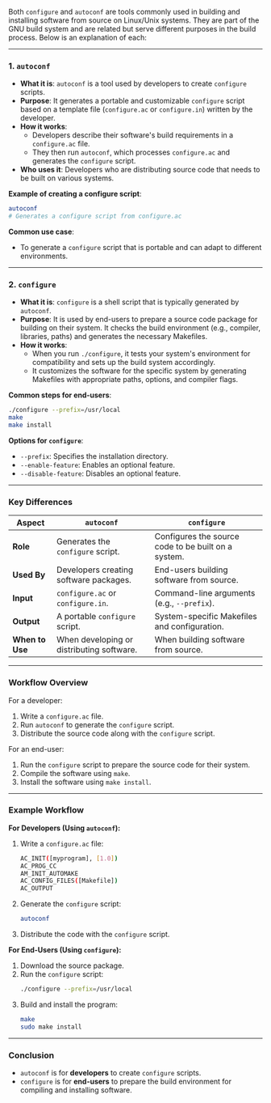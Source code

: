 Both `configure` and `autoconf` are tools commonly used in building and installing software from source on Linux/Unix systems. They are part of the GNU build system and are related but serve different purposes in the build process. Below is an explanation of each:

---

### **1. `autoconf`**
- **What it is**: `autoconf` is a tool used by developers to create `configure` scripts.
- **Purpose**: It generates a portable and customizable `configure` script based on a template file (`configure.ac` or `configure.in`) written by the developer.
- **How it works**:
  - Developers describe their software's build requirements in a `configure.ac` file.
  - They then run `autoconf`, which processes `configure.ac` and generates the `configure` script.
- **Who uses it**: Developers who are distributing source code that needs to be built on various systems.

**Example of creating a configure script**:
```bash
autoconf
# Generates a configure script from configure.ac
```

**Common use case**:
- To generate a `configure` script that is portable and can adapt to different environments.

---

### **2. `configure`**
- **What it is**: `configure` is a shell script that is typically generated by `autoconf`.
- **Purpose**: It is used by end-users to prepare a source code package for building on their system. It checks the build environment (e.g., compiler, libraries, paths) and generates the necessary Makefiles.
- **How it works**:
  - When you run `./configure`, it tests your system's environment for compatibility and sets up the build system accordingly.
  - It customizes the software for the specific system by generating Makefiles with appropriate paths, options, and compiler flags.

**Common steps for end-users**:
```bash
./configure --prefix=/usr/local
make
make install
```

**Options for `configure`**:
- `--prefix`: Specifies the installation directory.
- `--enable-feature`: Enables an optional feature.
- `--disable-feature`: Disables an optional feature.

---

### **Key Differences**

| **Aspect**          | **`autoconf`**                                          | **`configure`**                                   |
|----------------------|---------------------------------------------------------|--------------------------------------------------|
| **Role**            | Generates the `configure` script.                       | Configures the source code to be built on a system. |
| **Used By**         | Developers creating software packages.                  | End-users building software from source.         |
| **Input**           | `configure.ac` or `configure.in`.                       | Command-line arguments (e.g., `--prefix`).       |
| **Output**          | A portable `configure` script.                          | System-specific Makefiles and configuration.     |
| **When to Use**     | When developing or distributing software.               | When building software from source.              |

---

### **Workflow Overview**
For a developer:
1. Write a `configure.ac` file.
2. Run `autoconf` to generate the `configure` script.
3. Distribute the source code along with the `configure` script.

For an end-user:
1. Run the `configure` script to prepare the source code for their system.
2. Compile the software using `make`.
3. Install the software using `make install`.

---

### **Example Workflow**

**For Developers (Using `autoconf`):**
1. Write a `configure.ac` file:
   ```bash
   AC_INIT([myprogram], [1.0])
   AC_PROG_CC
   AM_INIT_AUTOMAKE
   AC_CONFIG_FILES([Makefile])
   AC_OUTPUT
   ```
2. Generate the `configure` script:
   ```bash
   autoconf
   ```
3. Distribute the code with the `configure` script.

**For End-Users (Using `configure`):**
1. Download the source package.
2. Run the `configure` script:
   ```bash
   ./configure --prefix=/usr/local
   ```
3. Build and install the program:
   ```bash
   make
   sudo make install
   ```

---

### **Conclusion**
- `autoconf` is for **developers** to create `configure` scripts.
- `configure` is for **end-users** to prepare the build environment for compiling and installing software.
